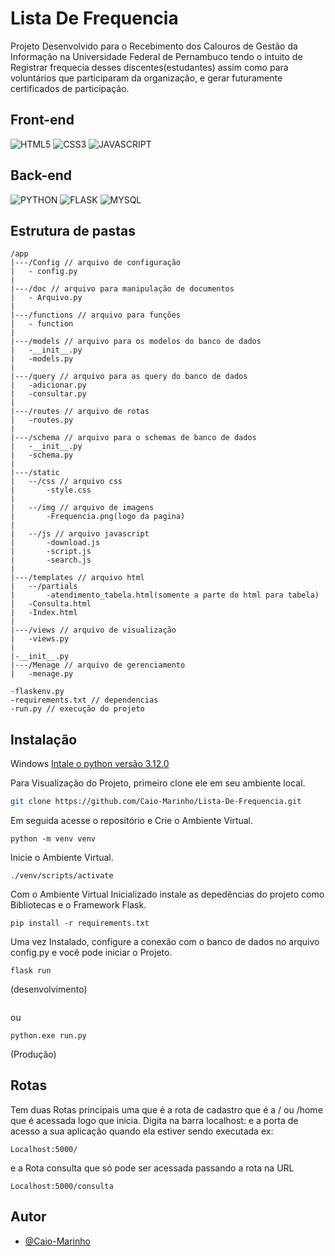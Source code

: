 # Lista De Frequencia

Projeto Desenvolvido para o
Recebimento dos Calouros de Gestão da Informação na Universidade Federal de Pernambuco
tendo o intuito de Registrar frequecia desses discentes(estudantes) assim como para voluntários que participaram
da organização, e gerar futuramente certificados de participação.

## Front-end
![HTML5](https://img.shields.io/badge/-HTML-black?logo=HTML5&style=social)
![CSS3](https://img.shields.io/badge/-CSS-black?logo=css3&style=social)
![JAVASCRIPT](https://img.shields.io/badge/-JS-black?logo=javascript&style=social)

## Back-end
![PYTHON](https://img.shields.io/badge/-PYTHON-black?logo=python&style=social)
![FLASK](https://img.shields.io/badge/-FLASK-black?logo=flask&style=social)
![MYSQL](https://img.shields.io/badge/-MYSQL-black?logo=mysql&style=social)

## Estrutura de pastas
```
/app
|---/Config // arquivo de configuração
|   - config.py 
|
|---/doc // arquivo para manipulação de documentos
|   - Arquivo.py 
|
|---/functions // arquivo para funções
|   - function 
|
|---/models // arquivo para os modelos do banco de dados
|   -__init__.py
|   -models.py 
|
|---/query // arquivo para as query do banco de dados
|   -adicionar.py 
|   -consultar.py 
|
|---/routes // arquivo de rotas
|   -routes.py 
|
|---/schema // arquivo para o schemas de banco de dados
|   -__init__.py
|   -schema.py 
|
|---/static
|   --/css // arquivo css
|       -style.css 
|
|   --/img // arquivo de imagens
|       -Frequencia.png(logo da pagina)  
|
|   --/js // arquivo javascript
|       -download.js
|       -script.js
|       -search.js
|
|---/templates // arquivo html
|   --/partials
|       -atendimento_tabela.html(somente a parte do html para tabela)
|   -Consulta.html
|   -Index.html
|
|---/views // arquivo de visualização
|   -views.py
|
|-__init__.py
|---/Menage // arquivo de gerenciamento
|   -menage.py

-flaskenv.py
-requirements.txt // dependencias
-run.py // execução do projeto

```

## Instalação

Windows
[Intale o python versão 3.12.0](https://www.python.org/downloads/release/python-3120/)
    
Para Visualização do Projeto, primeiro clone ele em seu ambiente local.

```bash
git clone https://github.com/Caio-Marinho/Lista-De-Frequencia.git
```

Em seguida acesse o repositório e Crie o Ambiente Virtual.

```
python -m venv venv
```
Inicie o Ambiente Virtual.
```
./venv/scripts/activate
```
Com o Ambiente Virtual Inicializado instale as depedências do projeto como Bibliotecas e o Framework Flask.
```
pip install -r requirements.txt
```
Uma vez Instalado, configure a conexão com o banco de dados no arquivo config.py e você pode iniciar o Projeto.
    
```
flask run 
```
(desenvolvimento)
```
```
ou
```
python.exe run.py 
```
(Produção)

## Rotas
Tem duas Rotas principais 
uma que é a rota de cadastro que é a / ou /home que é acessada logo que inicia.
Digita na barra localhost: e a porta de acesso a sua aplicação quando ela estiver sendo executada ex:
```
Localhost:5000/ 
```
e a Rota consulta que só pode ser acessada passando a rota na URL
```
Localhost:5000/consulta
```
## Autor

- [@Caio-Marinho](https://github.com/Caio-Marinho)

